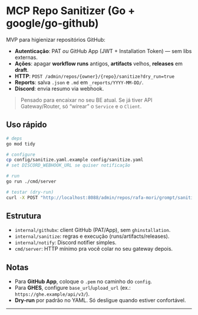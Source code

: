 # MCP Repo Sanitizer (Go + google/go-github)

MVP para higienizar repositórios GitHub:

- **Autenticação**: PAT *ou* GitHub App (JWT + Installation Token) — sem libs externas.
- **Ações**: apagar **workflow runs** antigos, **artifacts** velhos, **releases** em **draft**.
- **HTTP**: `POST /admin/repos/{owner}/{repo}/sanitize?dry_run=true`
- **Reports**: salva `.json` e `.md` em `_reports/YYYY-MM-DD/`.
- **Discord**: envia resumo via webhook.

> Pensado para encaixar no seu BE atual. Se já tiver API Gateway/Router, só “wirear” o `Service` e o `Client`.

## Uso rápido

```bash
# deps
go mod tidy

# configure
cp config/sanitize.yaml.example config/sanitize.yaml
# set DISCORD_WEBHOOK_URL se quiser notificação

# run
go run ./cmd/server

# testar (dry-run)
curl -X POST "http://localhost:8088/admin/repos/rafa-mori/grompt/sanitize?dry_run=true" | jq
````

## Estrutura

- `internal/githubx`: client GitHub (PAT/App), sem `ghinstallation`.
- `internal/sanitize`: regras e execução (runs/artifacts/releases).
- `internal/notify`: Discord notifier simples.
- `cmd/server`: HTTP mínimo pra você colar no seu gateway depois.

## Notas

- Para **GitHub App**, coloque o `.pem` no caminho do `config`.
- Para **GHES**, configure `base_url`/`upload_url` (ex.: `https://ghe.example/api/v3/`).
- **Dry-run** por padrão no YAML. Só desligue quando estiver confortável.

---
